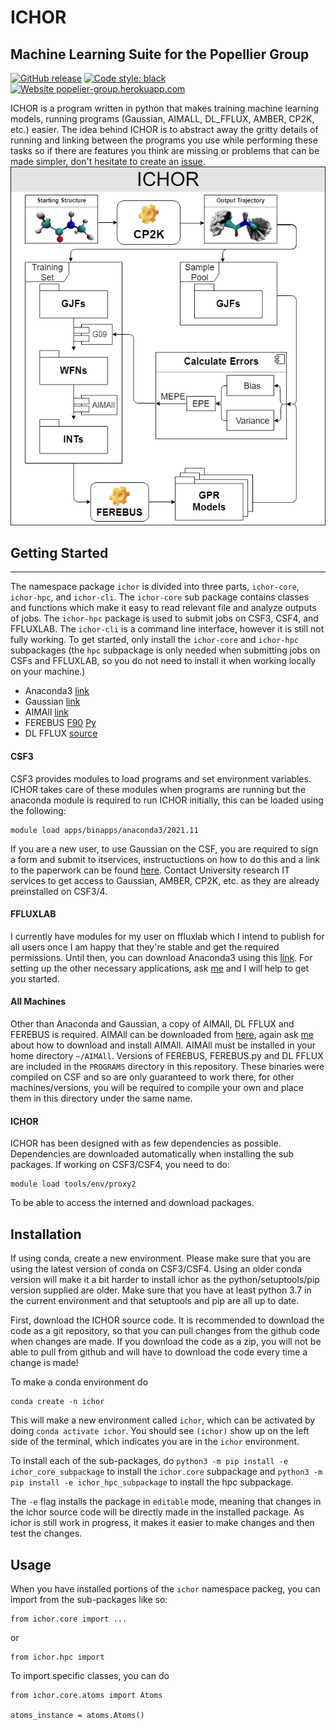 # ICHOR
## Machine Learning Suite for the Popellier Group

[![GitHub release](https://img.shields.io/badge/release-v2.1-blue)](https://github.com/popelier-group/ICHOR/releases/)
[![Code style: black](https://img.shields.io/badge/code%20style-black-000000.svg)](https://github.com/psf/black)
[![Website popelier-group.herokuapp.com](https://img.shields.io/website-up-down-green-red/http/shields.io.svg)](https://popelier-group.herokuapp.com/docs/ichor/ichor/)

ICHOR is a program written in python that makes training machine learning models, running programs (Gaussian, AIMALL, DL_FFLUX, AMBER, CP2K, etc.) easier. The idea behind ICHOR is to abstract away the gritty details of running and linking between the programs you use while performing these tasks so if there are features you think are missing or problems that can be made simpler, don't hesitate to create an [issue](https://github.com/popelier-group/ICHOR/issues).
![ICHOR Diagram](doc/img/ICHOR-diagram.png?raw=true "ICHOR Diagram")
## Getting Started
---
The namespace package `ichor` is divided into three parts, `ichor-core`, `ichor-hpc`, and `ichor-cli`. The `ichor-core` sub package contains classes and functions which make it easy to read relevant file and analyze outputs of jobs. The `ichor-hpc` package is used to submit jobs on CSF3, CSF4, and FFLUXLAB. The `ichor-cli` is a command line interface, however it is still not fully working. To get started, only install the `ichor-core` and `ichor-hpc` subpackages (the `hpc` subpackage is only needed when submitting jobs on CSFs and FFLUXLAB, so you do not need to install it when working locally on your machine.)

* Anaconda3 [link](https://www.anaconda.com/distribution/#download-section)
* Gaussian  [link](https://gaussian.com/glossary/g09/)
* AIMAll    [link](http://aim.tkgristmill.com/)
* FEREBUS   [F90](https://github.com/popelier-group/FEREBUS) [Py](https://github.com/popelier-group/pyFEREBUS)
* DL FFLUX  [source](https://github.com/popelier-group/DL_POLY)

#### CSF3
CSF3 provides modules to load programs and set environment variables. ICHOR takes care of these modules when programs are running but the anaconda module is required to run ICHOR initially, this can be loaded using the following:
```
module load apps/binapps/anaconda3/2021.11
```
If you are a new user, to use Gaussian on the CSF, you are required to sign a form and submit to itservices, instructuctions on how to do this and a link to the paperwork can be found [here](http://ri.itservices.manchester.ac.uk/csf3/software/applications/gaussian/).
Contact University research IT services to get access to Gaussian, AMBER, CP2K, etc. as they are already preinstalled on CSF3/4.
#### FFLUXLAB
I currently have modules for my user on ffluxlab which I intend to publish for all users once I am happy that they're stable and get the required permissions. Until then, you can download Anaconda3 using this [link](https://repo.anaconda.com/archive/Anaconda3-2019.10-Linux-x86_64.sh). For setting up the other necessary applications, ask [me](https://github.com/MattBurn) and I will help to get you started.
#### All Machines
Other than Anaconda and Gaussian, a copy of AIMAll, DL FFLUX and FEREBUS is required. AIMAll can be downloaded from [here](http://aim.tkgristmill.com/), again ask [me](https://github.com/MattBurn) about how to download and install AIMAll. AIMAll must be installed in your home directory `~/AIMAll`. Versions of FEREBUS, FEREBUS.py and DL FFLUX are included in the `PROGRAMS` directory in this repository. These binaries were compiled on CSF and so are only guaranteed to work there, for other machines/versions, you will be required to compile your own and place them in this directory under the same name.

#### ICHOR
ICHOR has been designed with as few dependencies as possible. Dependencies are downloaded automatically when installing the sub packages.
If working on CSF3/CSF4, you need to do:

```
module load tools/env/proxy2
```

To be able to access the interned and download packages.
## Installation

If using conda, create a new environment. Please make sure that you are using the latest version of conda on CSF3/CSF4.
Using an older conda version will make it a bit harder to install ichor as the python/setuptools/pip version supplied are older.
Make sure that you have at least python 3.7 in the current environment and that setuptools and pip are all up to date.

First, download the ICHOR source code. It is recommended to download the code as a git repository, so that you can pull changes from the github code when changes are made. If you download the code as a zip, you will not be able to pull from github and will have to download the code every time a change is made!

To make a conda environment do

```
conda create -n ichor
```

This will make a new environment called `ichor`, which can be activated by doing `conda activate ichor`. You should see `(ichor)` show up on the left side of the terminal, which indicates you are in the `ichor` environment.

To install each of the sub-packages, do `python3 -m pip install -e ichor_core_subpackage` to install the `ichor.core` subpackage and `python3 -m pip install -e ichor_hpc_subpackage` to install the hpc subpackage.

The `-e` flag installs the package in `editable` mode, meaning that changes in the ichor source code will be directly made in the installed package. As ichor is still work in progress, it makes it easier to make changes and then test the changes.

## Usage
When you have installed portions of the `ichor` namespace packeg, you can import from the sub-packages like so:

```
from ichor.core import ...
```
or 
```
from ichor.hpc import
```
To import specific classes, you can do

```
from ichor.core.atoms import Atoms

atoms_instance = atoms.Atoms()
```
